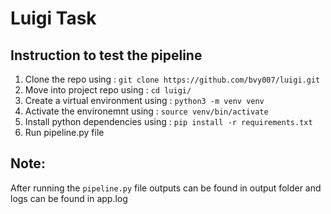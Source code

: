 # Luigi Task

## Instruction to test the pipeline
1) Clone the repo using : ```git clone https://github.com/bvy007/luigi.git```
2) Move into project repo using : ```cd luigi/```
3) Create a virtual environment using : ```python3 -m venv venv```
4) Activate the environemnt using : ```source venv/bin/activate```
5) Install python dependencies using : ```pip install -r requirements.txt```
6) Run pipeline.py file

## Note:
After running the ```pipeline.py``` file outputs can be found in output folder and logs can be found in app.log
